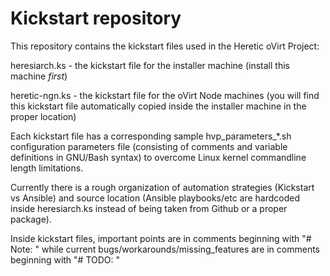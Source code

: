 # Kickstart repository

This repository contains the kickstart files used in the Heretic oVirt Project:

heresiarch.ks - the kickstart file for the installer machine (install this machine *first*)

heretic-ngn.ks - the kickstart file for the oVirt Node machines (you will find this kickstart file automatically copied inside the installer machine in the proper location)

Each kickstart file has a corresponding sample hvp_parameters_&ast;.sh configuration parameters file (consisting of comments and variable definitions in GNU/Bash syntax) to overcome Linux kernel commandline length limitations.

Currently there is a rough organization of automation strategies (Kickstart vs Ansible) and source location (Ansible playbooks/etc are hardcoded inside heresiarch.ks instead of being taken from Github or a proper package).

Inside kickstart files, important points are in comments beginning with "# Note: " while current bugs/workarounds/missing_features are in comments beginning with "# TODO: "

